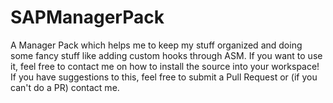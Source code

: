 SAPManagerPack
==============

A Manager Pack which helps me to keep my stuff organized and doing some fancy stuff like adding custom hooks
through ASM.
If you want to use it, feel free to contact me on how to install the source into your workspace!
If you have suggestions to this, feel free to submit a Pull Request or (if you can't do a PR) contact me.
